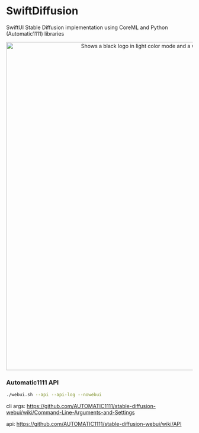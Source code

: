 # SwiftDiffusion
SwiftUI Stable Diffusion implementation using CoreML and Python (Automatic1111) libraries

<p align="center">
<picture>
  <source media="(prefers-color-scheme: dark)" width="884" srcset="https://github.com/buzsh/SwiftDiffusion/assets/158503966/a47a84f2-22e4-4c49-ba90-edacfcc9a44b">
  <source media="(prefers-color-scheme: light)" width="884" srcset="https://github.com/buzsh/SwiftDiffusion/assets/158503966/ce81623a-2ef7-4966-b77f-5c8946755745">
  <img alt="Shows a black logo in light color mode and a white one in dark color mode." src="https://user-images.githubusercontent.com/25423296/163456779-a8556205-d0a5-45e2-ac17-42d089e3c3f8.png">
</picture>
</p>

### Automatic1111 API

```bash
./webui.sh --api --api-log --nowebui
```

cli args: https://github.com/AUTOMATIC1111/stable-diffusion-webui/wiki/Command-Line-Arguments-and-Settings

api: https://github.com/AUTOMATIC1111/stable-diffusion-webui/wiki/API
